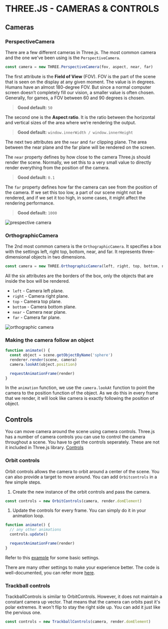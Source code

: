 # THREE.JS - CAMERAS & CONTROLS

## Cameras

### PerspectiveCamera

There are a few different cameras in Three.js. The most common camera and the one we've been using is the `PerspectiveCamera`.

```js
const camera = new THREE.PerspectiveCamera(fov, aspect, near, far)
```

The first attribute is the **Field of View** (FOV). FOV is the part of the scene that is seen on the display at any given moment. The value is in degrees. Humans have an almost 180-degree FOV. But since a normal computer screen doesn’t completely fill our vision, a smaller value is often chosen. Generally, for games, a FOV between 60 and 90 degrees is chosen.

> **Good default:** `50`

The second one is the **Aspect ratio**. It is the ratio between the horizontal and vertical sizes of the area where we’re rendering the output.

> **Good default:** `window.innerWidth / window.innerHeight`

The next two attributes are the `near` and `far` clipping plane. The area between the near plane and the far plane will be rendered on the screen.

The `near` property defines by how close to the camera Three.js should render the scene. Normally, we set this to a very small value to directly render everything from the position of the camera.

> **Good default:** `0.1`

The `far` property defines how far the camera can see from the position of the camera. If we set this too low, a part of our scene might not be rendered, and if we set it too high, in some cases, it might affect the rendering performance.

> **Good default:** `1000 `

![prespective camera]()

### OrthographicCamera

The 2nd most common camera is the `OrthographicCamera`. It specifies a box with the settings left, right top, bottom, near, and far. It represents three-dimensional objects in two dimensions.

```js
const camera = new THREE.OrthographicCamera(left, right, top, bottom, near, far)
```

All the six attributes are the borders of the box, only the objects that are inside the box will be rendered.

- `left` - Camera left plane.
- `right` - Camera right plane.
- `top` - Camera top plane.
- `bottom` - Camera bottom plane.
- `near` - Camera near plane.
- `far` - Camera far plane.

![orthographic camera]()

### Making the camera follow an object

```js
function animate() {
  const object = scene.getObjectByName('sphere')
  renderer.render(scene, camera)
  camera.lookAt(object.position)

  requestAnimationFrame(render)
}
```

In the `animation` function, we use the `camera.lookAt` function to point the camera to the position function of the object. As we do this in every frame that we render, it will look like camera is exactly following the position of object.

## Controls

You can move camera around the scene using camera controls. Three.js has a number of camera controls you can use to control the camera throughout a scene. You have to get the controls seperately. These are not it included in Three.js library. [Controls](https://github.com/mrdoob/three.js/blob/master/examples/js/controls)

### Orbit controls

Orbit controls allows the camera to orbit around a center of the scene. You can also provide a target to move around. You can add `Orbitcontrols` in a few simple steps.

1. Create the new instance of the orbit controls and pass the camera.

```js
const controls = new OrbitControls(camera, render.domElement)
```

1. Update the controls for every frame. You can simply do it in your animation loop.

```js
function animate() {
  // any other animations
  controls.update()

  requestAnimationFrame(render)
}
```

Refer to this [example]() for some basic settings.

There are many other settings to make your experience better. The code is well-documented, you can refer more [here](https://github.com/mrdoob/three.js/blob/master/examples/js/controls/OrbitControls.js).

### Trackball controls

TrackballControls is similar to OrbitControls. However, it does not maintain a constant camera up vector. That means that the camera can orbits past it's polar extremes. It won't flip to stay the right side up. You can add it just like the pervious one.

```js
const controls = new TrackballControls(camera, render.domElement)
```

###
